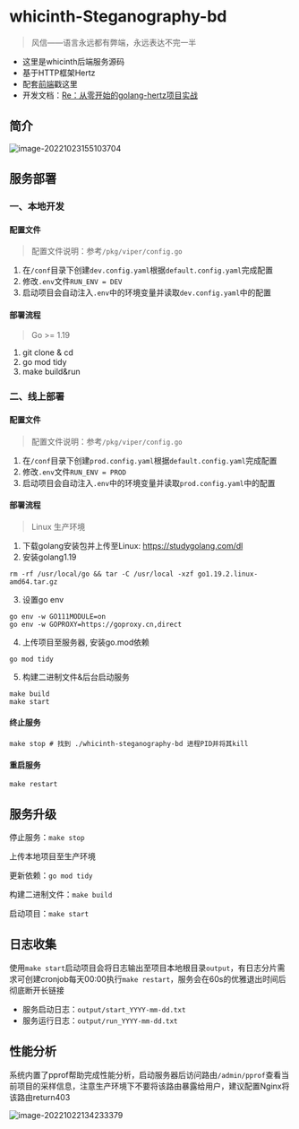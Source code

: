 # whicinth-Steganography-bd

> 风信——语言永远都有弊端，永远表达不完一半

* 这里是whicinth后端服务源码
* 基于HTTP框架Hertz
* 配套[前端](https://github.com/xhdd123321/whicinth-Steganography-fd)戳这里 
* 开发文档：[Re：从零开始的golang-hertz项目实战](https://zhu-an.cn/todo/Re：从零开始的golang-hertz项目实战/)

## 简介

![image-20221023155103704](https://img.zhu-an.cn/img/20221023155103.png)

## 服务部署

### 一、本地开发

#### 配置文件
> 配置文件说明：参考`/pkg/viper/config.go`
1. 在`/conf`目录下创建`dev.config.yaml`根据`default.config.yaml`完成配置
2. 修改`.env`文件`RUN_ENV = DEV`
3. 启动项目会自动注入`.env`中的环境变量并读取`dev.config.yaml`中的配置

#### 部署流程

> Go >= 1.19
1. git clone & cd
2. go mod tidy
3. make build&run

### 二、线上部署

#### 配置文件
> 配置文件说明：参考`/pkg/viper/config.go`
1. 在`/conf`目录下创建`prod.config.yaml`根据`default.config.yaml`完成配置
2. 修改`.env`文件`RUN_ENV = PROD`
3. 启动项目会自动注入`.env`中的环境变量并读取`prod.config.yaml`中的配置

#### 部署流程
> Linux 生产环境
1. 下载golang安装包并上传至Linux: https://studygolang.com/dl
2. 安装golang1.19
```shell
rm -rf /usr/local/go && tar -C /usr/local -xzf go1.19.2.linux-amd64.tar.gz
```
3. 设置go env
```shell
go env -w GO111MODULE=on
go env -w GOPROXY=https://goproxy.cn,direct
```
4. 上传项目至服务器, 安装go.mod依赖
```shell
go mod tidy
```
5. 构建二进制文件&后台启动服务
```shell
make build
make start
```

#### 终止服务
```shell
make stop # 找到 ./whicinth-steganography-bd 进程PID并将其kill
```

#### 重启服务
```shell
make restart
```

## 服务升级
停止服务：`make stop`

上传本地项目至生产环境

更新依赖：`go mod tidy`

构建二进制文件：`make build`

启动项目：`make start`

## 日志收集
使用`make start`启动项目会将日志输出至项目本地根目录`output`，有日志分片需求可创建cronjob每天00:00执行`make restart`，服务会在60s的优雅退出时间后彻底断开长链接

- 服务启动日志：`output/start_YYYY-mm-dd.txt`
- 服务运行日志：`output/run_YYYY-mm-dd.txt`

## 性能分析

系统内置了pprof帮助完成性能分析，启动服务器后访问路由`/admin/pprof`查看当前项目的采样信息，注意生产环境下不要将该路由暴露给用户，建议配置Nginx将该路由return403

![image-20221022134233379](https://img.zhu-an.cn/img/20221022134233.png)

